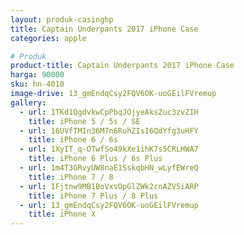 ```yaml
---
layout: produk-casinghp
title: Captain Underpants 2017 iPhone Case
categories: apple

# Produk
product-title: Captain Underpants 2017 iPhone Case
harga: 90000
sku: hn-4010
image-drive: 13_gmEndqCsy2FQV6OK-uoGEilFVremup
gallery:
  - url: 1TKd1QgdvkwCpPbqJOjyeAksZuc3zvZIH
    title: iPhone 5 / 5s / SE
  - url: 16UVfTMIn36M7n6RuhZIsI6QdYfg3uHFY
    title: iPhone 6 / 6s
  - url: 1XyIT_q-OTwfSo49kXe1ihK7s5CRLHWA7
    title: iPhone 6 Plus / 6s Plus
  - url: 1m4T3GRvyUW8naE1SskqbHN_wLyfEWreQ
    title: iPhone 7 / 8
  - url: 1Fjtnw9MB1BoVxsOpGlZWk2cnAZV5iARP
    title: iPhone 7 Plus / 8 Plus
  - url: 13_gmEndqCsy2FQV6OK-uoGEilFVremup
    title: iPhone X
---
```

